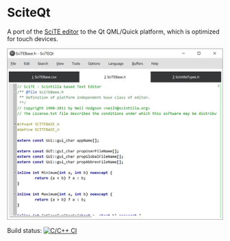 # SciteQt

A port of the [SciTE editor](https://www.scintilla.org/SciTE.html) to the Qt QML/Quick platform, which is optimized for touch devices.

<img src="scite/qt/doc/sciteqt_win.png" alt="SciTEQt screenshot" >

Build status: [![C/C++ CI](https://github.com/mneuroth/SciTEQt/workflows/C/C++%20CI/badge.svg)](https://github.com/mneuroth/SciTEQt/actions)
